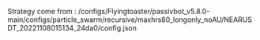 Strategy come from : /configs/Flyingtoaster/passivbot_v5.8.0-main/configs/particle_swarm/recursive/maxhrs80_longonly_noAU/NEARUSDT_20221108015134_24da0/config.json